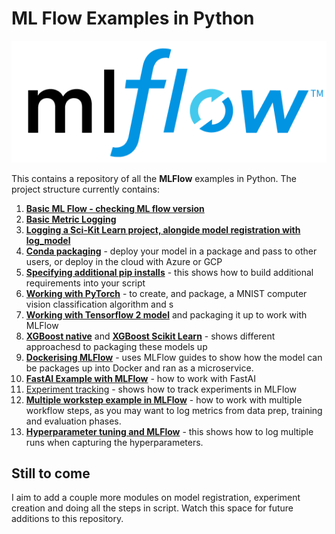 # ML Flow Examples in Python

<p><a href="https://www.mlflow.org/docs/latest/index.html"><img src = "MLFlow_Examples/figures/images/mlflow_logo.png"></a></p>

This contains a repository of all the **MLFlow** examples in Python. The project structure currently contains:

1. [**Basic ML Flow - checking ML flow version**](https://github.com/StatsGary/MLFlow_Python/blob/main/MLFlow_Examples/01_MLFlow_Basics.py)
2. [**Basic Metric Logging**](https://github.com/StatsGary/MLFlow_Python/blob/main/MLFlow_Examples/02_Basic_Metric_Logging.py)
3. [**Logging a Sci-Kit Learn project, alongide model registration with **log_model****](https://github.com/StatsGary/MLFlow_Python/blob/main/MLFlow_Examples/03_Logging_SCIKIT_Learn_Experiment.py)
4. [**Conda packaging**](https://github.com/StatsGary/MLFlow_Python/tree/main/MLFlow_Examples/04_PackagingModelCode) - deploy your model in a package and pass to other users, or deploy in the cloud with Azure or GCP
5. [**Specifying additional pip installs**]() - this shows how to build additional requirements into your script
6. [**Working with PyTorch**](https://github.com/StatsGary/MLFlow_Python/tree/main/MLFlow_Examples/06_PyTorchWithMLFlow/MNIST) - to create, and package, a MNIST computer vision classification algorithm and s
7. [**Working with Tensorflow 2 model**](https://github.com/StatsGary/MLFlow_Python/tree/main/MLFlow_Examples/07_Tensorflow_MLFlow/tf2) and packaging it up to work with MLFlow
8. [**XGBoost native**](https://github.com/StatsGary/MLFlow_Python/tree/main/MLFlow_Examples/08_XGBoost_MLFlow/xgboost_native) and [**XGBoost Scikit Learn**](https://github.com/StatsGary/MLFlow_Python/tree/main/MLFlow_Examples/08_XGBoost_MLFlow/xgboost_sklearn) - shows different approachesd to packaging these models up
9. [**Dockerising MLFlow**](https://github.com/StatsGary/MLFlow_Python/tree/main/MLFlow_Examples/09_Dockerising_MLFlow) - uses MLFlow guides to show how the model can be packages up into Docker and ran as a microservice.
10. [**FastAI Example with MLFlow**](https://github.com/StatsGary/MLFlow_Python/tree/main/MLFlow_Examples/10_FastAIExample) - how to work with FastAI
11. [Experiment tracking](https://github.com/StatsGary/MLFlow_Python/tree/main/MLFlow_Examples/11_TrackingModel_Metrics) - shows how to track experiments in MLFlow
12. [**Multiple workstep example in MLFlow**](https://github.com/StatsGary/MLFlow_Python/tree/main/MLFlow_Examples/12_MultiWorkstep_MLFlow) - how to work with multiple workflow steps, as you may want to log metrics from data prep, training and evaluation phases.
13. [**Hyperparameter tuning and MLFlow**](https://github.com/StatsGary/MLFlow_Python/tree/main/MLFlow_Examples/13_Deploy_with_HP_tuning) - this shows how to log multiple runs when capturing the hyperparameters.


## Still to come
I aim to add a couple more modules on model registration, experiment creation and doing all the steps in script. Watch this space for future additions to this repository.